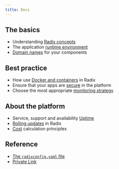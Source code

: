 ```yaml
---
title: Docs
---
```


## The basics

- Understanding [Radix concepts](topic-concepts/)
- The application [runtime environment](topic-runtime-env)
- [Domain names](topic-domain-names) for your components

## Best practice

- How use [Docker and containers](topic-docker/) in Radix
- Ensure that your apps are [secure](topic-security/) in the platform
- Choose the most appropriate [monitoring strategy](topic-monitoring/)

## About the platform

- Service, support and availability [Uptime](topic-uptime/)
- [Rolling updates](topic-rollingupdate/) in Radix
- [Cost](topic-cost/) calculation principles

## Reference

- [The `radixconfig.yaml` file](../references/reference-radix-config/)
- [Private Link](../references/reference-private-link/)
